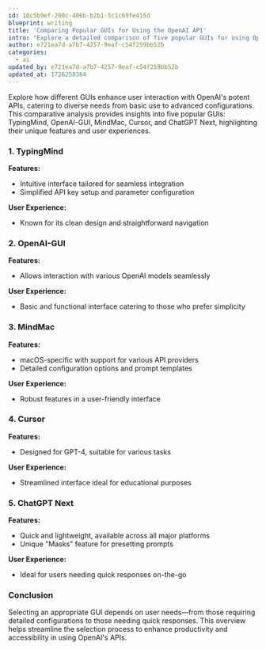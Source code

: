 ```yaml
---
id: 10c5b9ef-208c-406b-b2b1-5c1c69fe415d
blueprint: writing
title: 'Comparing Popular GUIs for Using the OpenAI API'
intro: "Explore a detailed comparison of five popular GUIs for using OpenAI's powerful APIs. This article covers TypingMind, OpenAI-GUI, MindMac, Cursor, and ChatGPT Next, highlighting their key features and usability to suit a range of user needs. Whether you prefer a feature-rich interface or a minimalistic approach, this guide assists in selecting the perfect GUI to enhance your experience with OpenAI models, making it accessible regardless of technical proficiency."
author: e721ea7d-a7b7-4257-9eaf-c54f259bb52b
categories:
  - ai
updated_by: e721ea7d-a7b7-4257-9eaf-c54f259bb52b
updated_at: 1726250364
---
```

Explore how different GUIs enhance user interaction with OpenAI's potent APIs, catering to diverse needs from basic use to advanced configurations. This comparative analysis provides insights into five popular GUIs: TypingMind, OpenAI-GUI, MindMac, Cursor, and ChatGPT Next, highlighting their unique features and user experiences.

### **1. TypingMind**
**Features:**
- Intuitive interface tailored for seamless integration
- Simplified API key setup and parameter configuration

**User Experience:**
- Known for its clean design and straightforward navigation

### **2. OpenAI-GUI**
**Features:**
- Allows interaction with various OpenAI models seamlessly

**User Experience:**
- Basic and functional interface catering to those who prefer simplicity

### **3. MindMac**
**Features:**
- macOS-specific with support for various API providers
- Detailed configuration options and prompt templates

**User Experience:**
- Robust features in a user-friendly interface

### **4. Cursor**
**Features:**
- Designed for GPT-4, suitable for various tasks

**User Experience:**
- Streamlined interface ideal for educational purposes

### **5. ChatGPT Next**
**Features:**
- Quick and lightweight, available across all major platforms
- Unique "Masks" feature for presetting prompts

**User Experience:**
- Ideal for users needing quick responses on-the-go

### **Conclusion**
Selecting an appropriate GUI depends on user needs—from those requiring detailed configurations to those needing quick responses. This overview helps streamline the selection process to enhance productivity and accessibility in using OpenAI's APIs.